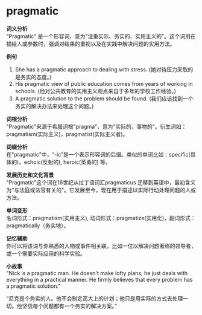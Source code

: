 # pragmatic

**词义分析**  
"Pragmatic" 是一个形容词，意为"注重实际、务实的、实用主义的"。这个词用在描绘人或参数时，强调对结果的重视以及在实践中解决问题的实用方法。

  

**例句**

  

1.  She has a pragmatic approach to dealing with stress. (她对待压力采取的是务实的态度。)
2.  His pragmatic view of public education comes from years of working in schools. (他对公共教育的实用主义观点来自于多年的学校工作经验。)
3.  A pragmatic solution to the problem should be found. (我们应该找到一个务实的解决办法来处理这个问题。)

  

**词根分析**  
"Pragmatic"来源于希腊词根"pragma"，意为"实际的，事物的"。衍生词如：pragmatism(实际主义)，pragmatist(实际主义者)。

  

**词缀分析**  
在"pragmatic"中，“-ic”是一个表示形容词的后缀。类似的单词比如：specific(具体的)，echoic(反射的), heroic(英勇的) 等。

  

**发展历史和文化背景**  
"Pragmatic"这个词在16世纪从拉丁语词汇pragmaticus 迁移到英语中，最初含义为"与法庭或法官有关的"。它发展至今，现在用于描述以实际行动处理问题的人或方法。

  

**单词变形**  
名词形式：pragmatism(实用主义), 动词形式：pragmatize(实用化)，副词形式：pragmatically（务实地）。

  

**记忆辅助**  
你可以将该词与你熟悉的人物或事件相关联，比如一位以解决问题著称的领导者，或一个需要实际应用的科学实验。

  

**小故事**  
"Nick is a pragmatic man. He doesn't make lofty plans; he just deals with everything in a practical manner. He firmly believes that every problem has a pragmatic solution."

  

“尼克是个务实的人。他不会制定高大上的计划；他只是用实际的方式去处理一切。他坚信每个问题都有一个务实的解决方案。”
